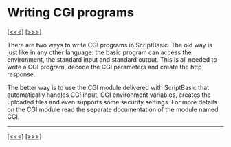 # Writing CGI programs

[\[\<\<\<\]](ug_2.2.md) [\[\>\>\>\]](ug_3.md)

There are two ways to write CGI programs in ScriptBasic. The old way is
just like in any other language: the basic program can access the
environment, the standard input and standard output. This is all needed
to write a CGI program, decode the CGI parameters and create the http
response.

The better way is to use the CGI module delivered with ScriptBasic that
automatically handles CGI input, CGI environment variables, creates the
uploaded files and even supports some security settings. For more
details on the CGI module read the separate documentation of the module
named CGI.

-----

[\[\<\<\<\]](ug_2.2.md) [\[\>\>\>\]](ug_3.md)
